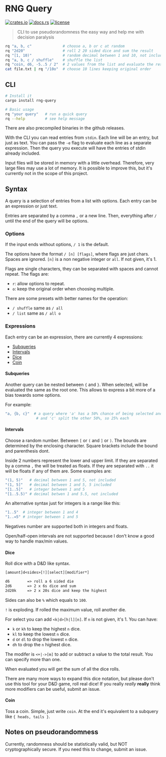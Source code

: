 # RNG Query

[![crates.io](https://img.shields.io/crates/v/rng-query)](https://crates.io/crates/rng-query)
[![docs.rs](https://img.shields.io/docsrs/rng-query)](https://docs.rs/rng-query/)
[![license](https://img.shields.io/crates/l/rng-query)](./LICENSE)

> CLI to use pseudorandomness the easy way and help me with decision paralysis

```sh
rq "a, b, c"              # choose a, b or c at random
rq "2d20"                 # roll 2 20 sided dice and sum the result
rq "[1, 10)"              # random decimal between 1 and 10, not including 10
rq "a, b, c / shuffle"    # shuffle the list
rq "coin, d6, -5..5 / 2"  # 2 values from the list and evaluate the result
cat file.txt | rq "/10o"  # choose 10 lines keeping original order
```

## CLI

```sh
# Install it
cargo install rng-query

# Basic usage
rq "your query"   # run a quick query
rq --help         # see help message
```

There are also precompiled binaries in the github releases.

With the CLI you can read entries from `stdin`. Each line will be an entry, but
just as text. You can pass the `-e` flag to evaluate each line as a separate
expression. Then the query you execute will have the entries of stdin already
included.

Input files will be stored in memory with a little overhead. Therefore, very
large files may use a lot of memory. It is possible to improve this, but it's
currently not in the scope of this project.

## Syntax

A query is a selection of entries from a list with options. Each entry can be
an expression or just text.

Entries are separated by a comma `,` or a new line. Then, everything after `/`
until the end of the query will be options.

### Options

If the input ends without options, `/ 1` is the default.

The options have the format `/ [n] [flags]`, where flags are just chars. Spaces
are ignored. `[n]` is a non negative integer or `all`. If not given, it's 1.

Flags are single characters, they can be separated with spaces and cannot
repeat. The flags are:

- `r`: allow options to repeat.
- `o`: keep the original order when choosing multiple.

There are some presets with better names for the operation:

- `/ shuffle` same as `/ all`
- `/ list` same as `/ all o`

### Expressions

Each entry can be an expression, there are currently 4 expressions:

- [Subqueries](#subqueries)
- [Intervals](#intervals)
- [Dice](#dice)
- [Coin](#coin)

#### Subqueries

Another query can be nested between `{` and `}`. When selected,
will be evaluated the same as the root one. This allows to express a bit more
of a bias towards some options.

For example:

```sh
"a, {b, c}"  # a query where 'a' has a 50% chance of being selected and 'b'
              # and 'c' split the other 50%, so 25% each
```

#### Intervals

Choose a random number. Between `[` or `(` and `]` or `)`. The
bounds are determined by the enclosing character. Square brackets include the
bound and parenthesis dont.

Inside 2 numbers represent the lower and upper limit. If they are separated
by a comma `,` the will be treated as floats. If they are separated with `..`
it will be floats if any of them are. Some examples are:

```sh
"(1, 5)"   # decimal between 1 and 5, not included
"(1, 5]"   # decimal between 1 and 5, 5 included
"[1..5]"   # integer between 1 and 5
"[1..5.5)" # decimal betwen 1 and 5.5, not included
```

An alternative syntax just for integers is a range like this:

```sh
"1..5"  # integer between 1 and 4
"1..=5" # integer between 1 and 5
```

Negatives number are supported both in integers and floats.

Open/half-open intervals are not supported because I don't know a good way to
handle max/min values.

#### Dice

Roll dice with a D&D like syntax.

```txt
[amount]d<sides>[!][select][modifier*]

d6        => roll a 6 sided die
2d6       => 2 x 6s dice and sum
2d20k     => 2 x 20s dice and keep the highest
```

Sides can also be `%` which equals to `100`.

`!` is exploding. If rolled the maximum value, roll another die.

For select you can add `<k|d>[h|l][n]`. If `n` is not given, it's 1. You can
have:

- `k` or `kh` to keep the highest `n` dice.
- `kl` to keep the lowest `n` dice.
- `d` or `dl` to drop the lowest `n` dice.
- `dh` to drop the `n` highest dice.

The modifer is `<+|->[m]` to add or subtract a value to the total result. You
can specify more than one.

When evaluated you will get the sum of all the dice rolls.

There are many more ways to expand this dice notation, but please don't use
this tool for your D&D game, roll real dice! If you really *really* **really**
think more modifiers can be useful, submit an issue.

#### Coin

Toss a coin. Simple, just write `coin`. At the end it's equivalent to a subquery
like `{ heads, tails }`.

## Notes on pseudorandomness

Currently, randomness should be statistically valid, but NOT cryptographically
secure. If you need this to change, submit an issue.
